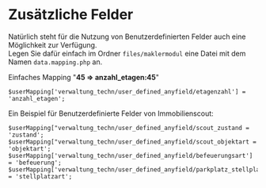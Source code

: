 # Zusätzliche Felder

Natürlich steht für die Nutzung von Benutzerdefinierten Felder auch eine Möglichkeit zur Verfügung.<br>
Legen Sie dafür einfach im Ordner `files/maklermodul` eine Datei mit dem Namen `data.mapping.php` an.

Einfaches Mapping "**<etagenzahl>45</etagenzahl> => anzahl_etagen:45**"

```
$userMapping['verwaltung_techn/user_defined_anyfield/etagenzahl'] = 'anzahl_etagen';
```

Ein Beispiel für Benutzerdefinierte Felder von Immobilienscout:

```
$userMapping["verwaltung_techn/user_defined_anyfield/scout_zustand = 'zustand';
$userMapping["verwaltung_techn/user_defined_anyfield/scout_objektart = 'objektart'; 
$userMapping['verwaltung_techn/user_defined_anyfield/befeuerungsart'] = 'befeuerung';
$userMapping['verwaltung_techn/user_defined_anyfield/parkplatz_stellplatz'] = 'stellplatzart';
```